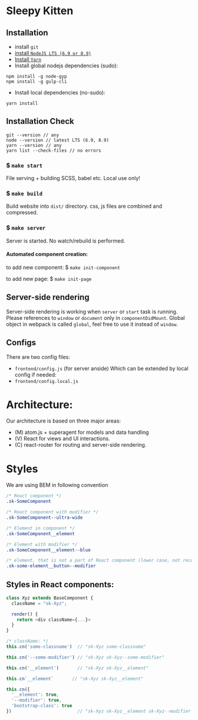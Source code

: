 # Sleepy Kitten


## Installation
- install `git`
- [install `NodeJS LTS (6.9 or 8.9)`](https://nodejs.org/en/download/package-manager/)
- [Install `Yarn`](https://yarnpkg.com/lang/en/docs/install/)
- Install global nodejs dependencies (sudo):
```
npm install -g node-gyp
npm install -g gulp-cli
```

- Install local dependencies (no-sudo):
```
yarn install
```

## Installation Check
```
git --version // any
node --version // latest LTS (6.9, 8.9)
yarn --version // any
yarn list --check-files // no errors
```

### $ `make start`
File serving + building SCSS, babel etc. Local use only!

### $ `make build`
Build website into `dist/` directory.  css, js files are combined and compressed.

### $ `make server`
Server is started. No watch/rebuild is performed.


#### Automated component creation:
to add new component:
$ `make init-component`

to add new page:
$ `make init-page`

## Server-side rendering
Server-side rendering is working when `server` or `start` task is running.
Please references to `window` or `document` only in `componentDidMount`. Global object in webpack is called `global`, feel free to use it instead of `window`.

## Configs
There are two config files:
- `frontend/config.js` (for server anside)
Which can be extended by local config if needed:
- `frontend/config.local.js`

# Architecture:
Our architecture is based on three major areas:
- (M) atom.js + superagent for models and data handling
- (V) React for views and UI interactions.
- (C) react-router for routing and server-side rendering.

# Styles
We are using BEM in following convention
```css
/* React component */
.sk-SomeComponent

/* React component with modifier */
.sk-SomeComponent--ultra-wide

/* Element in component */
.sk-SomeComponent__element

/* Element with modifier */
.sk-SomeComponent__element--blue

/* element, that is not a part of React component (lower case, not recommended but easy to use for frequently used classNames like sk-container or sk-or) */
.sk-some-element__button--modifier
```

## Styles in React components:
```js
class Xyz extends BaseComponent {
  className = "sk-Xyz";

  render() {
    return <div className={...}>
  }
}

/* className: */
this.cn('some-classname')  // "sk-Xyz some-classname"

this.cn('--some-modifier') // "sk-Xyz sk-Xyz--some-modifier"

this.cn('__element')       // "sk-Xyz sk-Xyz__element"

this.cn`__element`       // "sk-Xyz sk-Xyz__element"

this.cn({
  '__element': true,
  '--modifier': true,
  'bootstrap-class': true
})                         // "sk-Xyz sk-Xyz__element sk-Xyz--modifier bootstrap-class"

```
